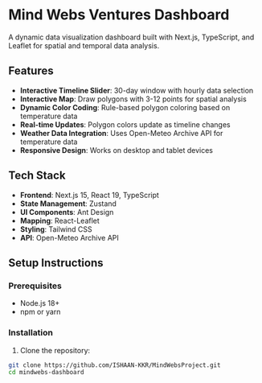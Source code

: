 # Mind Webs Ventures Dashboard

A dynamic data visualization dashboard built with Next.js, TypeScript, and Leaflet for spatial and temporal data analysis.

## Features

- **Interactive Timeline Slider**: 30-day window with hourly data selection
- **Interactive Map**: Draw polygons with 3-12 points for spatial analysis
- **Dynamic Color Coding**: Rule-based polygon coloring based on temperature data
- **Real-time Updates**: Polygon colors update as timeline changes
- **Weather Data Integration**: Uses Open-Meteo Archive API for temperature data
- **Responsive Design**: Works on desktop and tablet devices

## Tech Stack

- **Frontend**: Next.js 15, React 19, TypeScript
- **State Management**: Zustand
- **UI Components**: Ant Design
- **Mapping**: React-Leaflet
- **Styling**: Tailwind CSS
- **API**: Open-Meteo Archive API

## Setup Instructions

### Prerequisites
- Node.js 18+ 
- npm or yarn

### Installation

1. Clone the repository:
```bash
git clone https://github.com/ISHAAN-KKR/MindWebsProject.git
cd mindwebs-dashboard